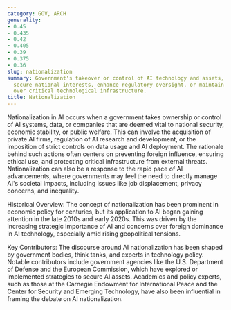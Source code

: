 ```yaml
---
category: GOV, ARCH
generality:
- 0.45
- 0.435
- 0.42
- 0.405
- 0.39
- 0.375
- 0.36
slug: nationalization
summary: Government's takeover or control of AI technology and assets, typically to
  secure national interests, enhance regulatory oversight, or maintain sovereignty
  over critical technological infrastructure.
title: Nationalization
---
```


Nationalization in AI occurs when a government takes ownership or control of AI systems, data, or companies that are deemed vital to national security, economic stability, or public welfare. This can involve the acquisition of private AI firms, regulation of AI research and development, or the imposition of strict controls on data usage and AI deployment. The rationale behind such actions often centers on preventing foreign influence, ensuring ethical use, and protecting critical infrastructure from external threats. Nationalization can also be a response to the rapid pace of AI advancements, where governments may feel the need to directly manage AI's societal impacts, including issues like job displacement, privacy concerns, and inequality.

Historical Overview: The concept of nationalization has been prominent in economic policy for centuries, but its application to AI began gaining attention in the late 2010s and early 2020s. This was driven by the increasing strategic importance of AI and concerns over foreign dominance in AI technology, especially amid rising geopolitical tensions.

Key Contributors: The discourse around AI nationalization has been shaped by government bodies, think tanks, and experts in technology policy. Notable contributors include government agencies like the U.S. Department of Defense and the European Commission, which have explored or implemented strategies to secure AI assets. Academics and policy experts, such as those at the Carnegie Endowment for International Peace and the Center for Security and Emerging Technology, have also been influential in framing the debate on AI nationalization.
